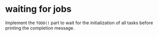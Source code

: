 # waiting for jobs

Implement the `TODO()` part to wait for the initialization of all tasks 
before printing the completion message. 